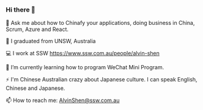 ### Hi there 👋

💬 Ask me about how to Chinafy your applications, doing business in China, Scrum, Azure and React.

🔭 I graduated from UNSW, Australia

💻 I work at SSW https://www.ssw.com.au/people/alvin-shen

🌱 I’m currently learning how to program WeChat Mini Program.

⚡ I'm Chinese Australian crazy about Japanese culture. I can speak English, Chinese and Japanese. 

📫 How to reach me: AlvinShen@ssw.com.au
